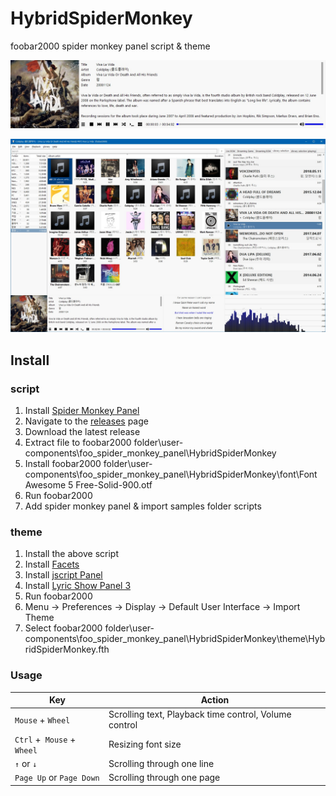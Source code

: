 # HybridSpiderMonkey
foobar2000 spider monkey panel script & theme

![panel screenshot](README/screenshot1.jpg)

![theme screenshot](README/screenshot2.jpg)

## Install

### script

1. Install [Spider Monkey Panel](https://github.com/TheQwertiest/foo_spider_monkey_panel/wiki/Installation)
2. Navigate to the [releases](https://github.com/hybridcompiler/HybridSpiderMonkey/releases) page
3. Download the latest release
4. Extract file to foobar2000 folder\user-components\foo_spider_monkey_panel\HybridSpiderMonkey
5. Install foobar2000 folder\user-components\foo_spider_monkey_panel\HybridSpiderMonkey\font\Font Awesome 5 Free-Solid-900.otf
6. Run foobar2000
7. Add spider monkey panel & import samples folder scripts

### theme

1. Install the above script
2. Install [Facets](https://www.foobar2000.org/components/view/foo_facets)
3. Install [jscript Panel](https://marc2k3.github.io/foo_jscript_panel.html)
4. Install [Lyric Show Panel 3](https://www.foobar2000.org/components/view/foo_uie_lyrics3)
5. Run foobar2000
6. Menu -> Preferences -> Display -> Default User Interface -> Import Theme
7. Select foobar2000 folder\user-components\foo_spider_monkey_panel\HybridSpiderMonkey\theme\HybridSpiderMonkey.fth

### Usage

| Key                        | Action                                                  |
| -------------------------- | ------------------------------------------------------- |
| `Mouse` + `Wheel`          | Scrolling text,  Playback time control,  Volume control |
| `Ctrl` +` Mouse` + `Wheel` | Resizing font size                                      |
| `↑` or  `↓`                | Scrolling through one line                              |
| `Page Up` or `Page Down`   | Scrolling through one page                              |
